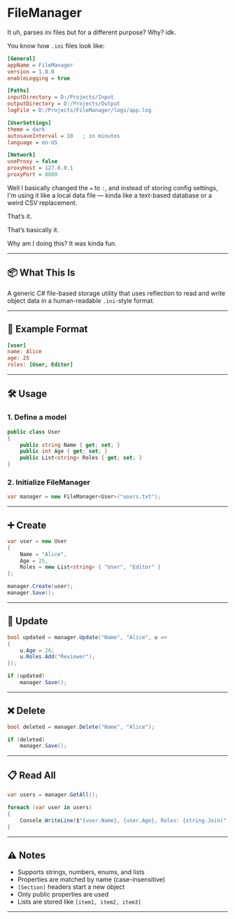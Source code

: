 # FileManager

It uh, parses ini files but for a different purpose? Why? idk.

You know how `.ini` files look like:

```ini
[General]
appName = FileManager
version = 1.0.0
enableLogging = true

[Paths]
inputDirectory = D:/Projects/Input
outputDirectory = D:/Projects/Output
logFile = D:/Projects/FileManager/logs/app.log

[UserSettings]
theme = dark
autosaveInterval = 10   ; in minutes
language = en-US

[Network]
useProxy = false
proxyHost = 127.0.0.1
proxyPort = 8080
```

Well I basically changed the `=` to `:`, and instead of storing config settings, I'm using it like a local data file — kinda like a text-based database or a weird CSV replacement.

That’s it.

That’s basically it.

Why am I doing this? It was kinda fun.

---

## 📦 What This Is

A generic C# file-based storage utility that uses reflection to read and write object data in a human-readable `.ini`-style format.

---

## 🚀 Example Format

```ini
[user]
name: Alice
age: 25
roles: [User, Editor]
```

---

## 🛠 Usage

### 1. Define a model

```csharp
public class User
{
    public string Name { get; set; }
    public int Age { get; set; }
    public List<string> Roles { get; set; }
}
```

### 2. Initialize FileManager

```csharp
var manager = new FileManager<User>("users.txt");
```

---

## ➕ Create

```csharp
var user = new User
{
    Name = "Alice",
    Age = 25,
    Roles = new List<string> { "User", "Editor" }
};

manager.Create(user);
manager.Save();
```

---

## 🔁 Update

```csharp
bool updated = manager.Update("Name", "Alice", u =>
{
    u.Age = 26;
    u.Roles.Add("Reviewer");
});

if (updated)
    manager.Save();
```

---

## ❌ Delete

```csharp
bool deleted = manager.Delete("Name", "Alice");

if (deleted)
    manager.Save();
```

---

## 📋 Read All

```csharp
var users = manager.GetAll();

foreach (var user in users)
{
    Console.WriteLine($"{user.Name}, {user.Age}, Roles: {string.Join(", ", user.Roles)}");
}
```

---

## ⚠ Notes

- Supports strings, numbers, enums, and lists
- Properties are matched by name (case-insensitive)
- `[Section]` headers start a new object
- Only public properties are used
- Lists are stored like `[item1, item2, item3]`

---
